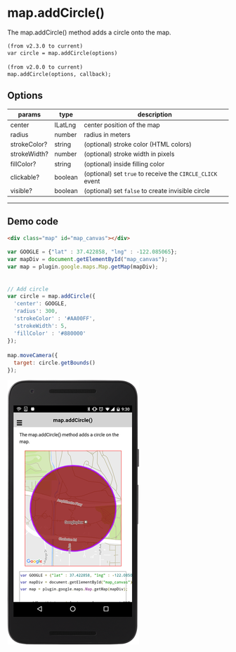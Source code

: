 # map.addCircle()

The map.addCircle() method adds a circle onto the map.

```
(from v2.3.0 to current)
var circle = map.addCircle(options)

(from v2.0.0 to current)
map.addCircle(options, callback);
```

## Options

params         | type          | description
---------------|---------------|-----------------------------------------------------------------
center         | ILatLng       | center position of the map
radius         | number        | radius in meters
strokeColor?   | string        | (optional) stroke color (HTML colors)
strokeWidth?   | number        | (optional) stroke width in pixels
fillColor?     | string        | (optional) inside filling color
clickable?     | boolean       | (optional) set `true` to receive the `CIRCLE_CLICK` event
visible?       | boolean       | (optional) set `false` to create invisible circle
-------------------------------------------------------------------------------------------------


## Demo code

```html
<div class="map" id="map_canvas"></div>
```

```js
var GOOGLE = {"lat" : 37.422858, "lng" : -122.085065};
var mapDiv = document.getElementById("map_canvas");
var map = plugin.google.maps.Map.getMap(mapDiv);


// Add circle
var circle = map.addCircle({
  'center': GOOGLE,
  'radius': 300,
  'strokeColor' : '#AA00FF',
  'strokeWidth': 5,
  'fillColor' : '#880000'
});

map.moveCamera({
  target: circle.getBounds()
});

```

![](image.png)
